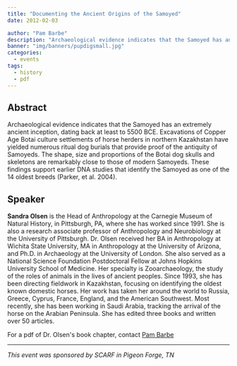 ```yaml
---
title: "Documenting the Ancient Origins of the Samoyed"
date: 2012-02-03

author: "Pam Barbe"
description: "Archaeological evidence indicates that the Samoyed has an extremely ancient inception, dating back at least to 5500 BCE."
banner: "img/banners/pupdigsmall.jpg"
categories:
  - events
tags:
  - history
  - pdf
---
```


## Abstract

Archaeological evidence indicates that the Samoyed has an extremely ancient inception,
dating back at least to 5500 BCE.
Excavations of Copper Age Botai culture settlements of
horse herders in northern Kazakhstan have yielded numerous ritual dog burials that provide
proof of the antiquity of Samoyeds. The shape, size and proportions of the Botai dog skulls
and skeletons are remarkably close to those of modern Samoyeds. These findings support
earlier DNA studies that identify the Samoyed as one of the 14 oldest breeds (Parker, et al. 2004).

## Speaker

**Sandra Olsen** is the Head of Anthropology at the Carnegie Museum of Natural History, in Pittsburgh,
PA, where she has worked since 1991. She is also a research associate professor of Anthropology and
Neurobiology at the University of Pittsburgh. Dr. Olsen received her BA in Anthropology at Wichita
State University, MA in Anthropology at the University of Arizona, and Ph.D. in Archaeology at the
University of London. She also served as a National Science Foundation Postdoctoral Fellow at Johns
Hopkins University School of Medicine. Her specialty is Zooarchaeology, the study of the roles of
animals in the lives of ancient peoples. Since 1993, she has been directing fieldwork in Kazakhstan,
focusing on identifying the oldest known domestic horses. Her work has taken her around the world to
Russia, Greece, Cyprus, France, England, and the American Southwest. Most recently, she has been
working in Saudi Arabia, tracking the arrival of the horse on the Arabian Peninsula. She has edited
three books and written over 50 articles.

For a pdf of Dr. Olsen's book chapter, contact [Pam Barbe](mailto:pam.barbe@samoyedhealthfoundation.org)

-----

_This event was sponsored by SCARF in Pigeon Forge, TN_
